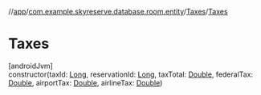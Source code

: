 //[app](../../../index.md)/[com.example.skyreserve.database.room.entity](../index.md)/[Taxes](index.md)/[Taxes](-taxes.md)

# Taxes

[androidJvm]\
constructor(taxId: [Long](https://kotlinlang.org/api/latest/jvm/stdlib/kotlin/-long/index.html), reservationId: [Long](https://kotlinlang.org/api/latest/jvm/stdlib/kotlin/-long/index.html), taxTotal: [Double](https://kotlinlang.org/api/latest/jvm/stdlib/kotlin/-double/index.html), federalTax: [Double](https://kotlinlang.org/api/latest/jvm/stdlib/kotlin/-double/index.html), airportTax: [Double](https://kotlinlang.org/api/latest/jvm/stdlib/kotlin/-double/index.html), airlineTax: [Double](https://kotlinlang.org/api/latest/jvm/stdlib/kotlin/-double/index.html))
